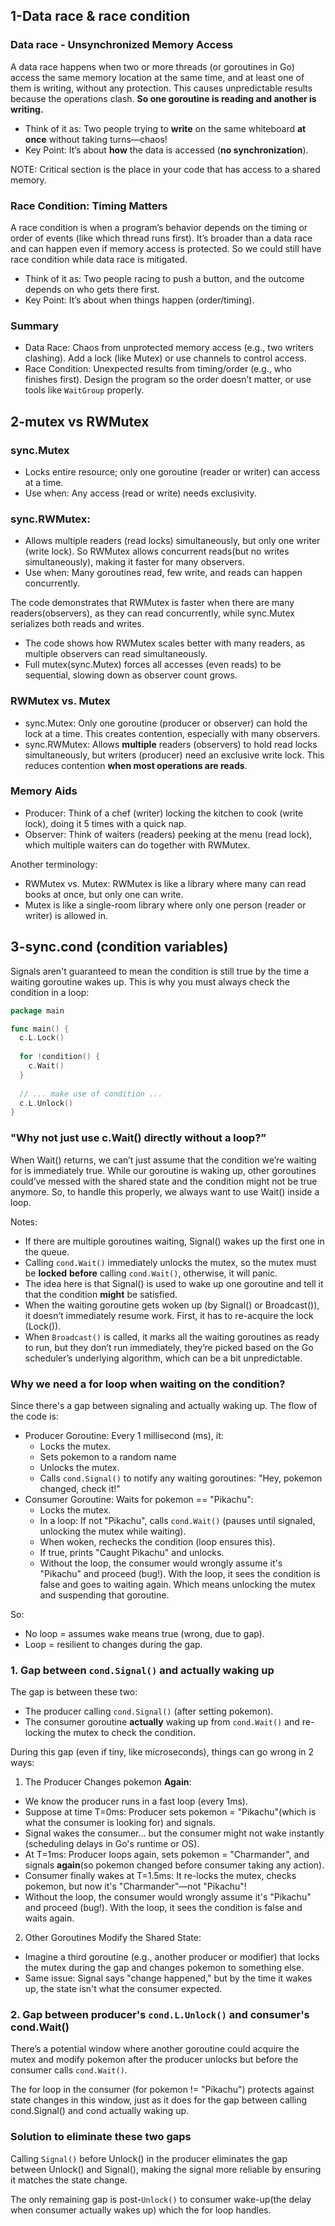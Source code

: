 ## 1-Data race & race condition
### Data race - Unsynchronized Memory Access

A data race happens when two or more threads (or goroutines in Go) access the same memory location at the same time,
and at least one of them is writing, without any protection. This causes unpredictable results because the operations clash.
**So one goroutine is reading and another is writing.**

- Think of it as: Two people trying to **write** on the same whiteboard **at once** without taking turns—chaos!
- Key Point: It’s about **how** the data is accessed (**no synchronization**).

NOTE: Critical section is the place in your code that has access to a shared memory.

### Race Condition: Timing Matters

A race condition is when a program’s behavior depends on the timing or order of events (like which thread runs first).
It’s broader than a data race and can happen even if memory access is protected. So we could still have race condition while
data race is mitigated.

- Think of it as: Two people racing to push a button, and the outcome depends on who gets there first.
- Key Point: It’s about when things happen (order/timing).

### Summary
- Data Race: Chaos from unprotected memory access (e.g., two writers clashing). Add a lock (like Mutex) or use channels to control access.
- Race Condition: Unexpected results from timing/order (e.g., who finishes first). Design the program so the 
order doesn’t matter, or use tools like `WaitGroup` properly.

## 2-mutex vs RWMutex
### sync.Mutex
- Locks entire resource; only one goroutine (reader or writer) can access at a time.
- Use when: Any access (read or write) needs exclusivity.

### sync.RWMutex:
- Allows multiple readers (read locks) simultaneously, but only one writer (write lock).
So RWMutex allows concurrent reads(but no writes simultaneously), making it faster for many observers.
- Use when: Many goroutines read, few write, and reads can happen concurrently.

The code demonstrates that RWMutex is faster when there are many readers(observers), as they can read concurrently, while sync.Mutex serializes both
reads and writes.

- The code shows how RWMutex scales better with many readers, as multiple observers can read simultaneously.
- Full mutex(sync.Mutex) forces all accesses (even reads) to be sequential, slowing down as observer count grows.

### RWMutex vs. Mutex
- sync.Mutex: Only one goroutine (producer or observer) can hold the lock at a time.
This creates contention, especially with many observers.
- sync.RWMutex: Allows **multiple** readers (observers) to hold read locks simultaneously, 
but writers (producer) need an exclusive write lock. This reduces contention **when most operations are reads**.

### Memory Aids
- Producer: Think of a chef (writer) locking the kitchen to cook (write lock), doing it 5 times with a quick nap.
- Observer: Think of waiters (readers) peeking at the menu (read lock), which multiple waiters can do together with RWMutex.

Another terminology:
- RWMutex vs. Mutex: RWMutex is like a library where many can read books at once, but only one can write. 
- Mutex is like a single-room library where only one person (reader or writer) is allowed in.

## 3-sync.cond (condition variables)
Signals aren't guaranteed to mean the condition is still true by the time a waiting goroutine wakes up.
This is why you must always check the condition in a loop:
```go
package main

func main() {
  c.L.Lock()
  
  for !condition() {
    c.Wait()
  }
  
  // ... make use of condition ...
  c.L.Unlock()
}
```

### "Why not just use c.Wait() directly without a loop?”
When Wait() returns, we can’t just assume that the condition we’re waiting for is immediately true. While our goroutine is
waking up, other goroutines could’ve messed with the shared state and the condition might not be true anymore. 
So, to handle this properly, we always want to use Wait() inside a loop.

Notes:
- If there are multiple goroutines waiting, Signal() wakes up the first one in the queue.
- Calling `cond.Wait()` immediately unlocks the mutex, so the mutex must be **locked** **before** calling `cond.Wait()`, 
  otherwise, it will panic.
- The idea here is that Signal() is used to wake up one goroutine and tell it that the condition **might** be satisfied. 
- When the waiting goroutine gets woken up (by Signal() or Broadcast()), it doesn’t immediately resume work.
First, it has to re-acquire the lock (Lock()).
- When `Broadcast()` is called, it marks all the waiting goroutines as ready to run, but they don’t run immediately,
they’re picked based on the Go scheduler’s underlying algorithm, which can be a bit unpredictable.

### Why we need a for loop when waiting on the condition?
Since there's a gap between signaling and actually waking up. The flow of the code is:

- Producer Goroutine: Every 1 millisecond (ms), it:
    - Locks the mutex.
    - Sets pokemon to a random name
    - Unlocks the mutex.
    - Calls `cond.Signal()` to notify any waiting goroutines: "Hey, pokemon changed, check it!"
- Consumer Goroutine: Waits for pokemon == "Pikachu":
    - Locks the mutex.
    - In a loop: If not "Pikachu", calls `cond.Wait()` (pauses until signaled, unlocking the mutex while waiting).
    - When woken, rechecks the condition (loop ensures this). 
    - If true, prints "Caught Pikachu" and unlocks.
    - Without the loop, the consumer would wrongly assume it's "Pikachu" and proceed (bug!).
      With the loop, it sees the condition is false and goes to waiting again. Which means unlocking the mutex and suspending that goroutine.

So:
- No loop = assumes wake means true (wrong, due to gap).
- Loop = resilient to changes during the gap.

### 1. Gap between `cond.Signal()` and actually waking up
The gap is between these two:

- The producer calling `cond.Signal()` (after setting pokemon).
- The consumer goroutine **actually** waking up from `cond.Wait()` and re-locking the mutex to check the condition.

During this gap (even if tiny, like microseconds), things can go wrong in 2 ways:
1. The Producer Changes pokemon **Again**:
  - We know the producer runs in a fast loop (every 1ms).
  - Suppose at time T=0ms: Producer sets pokemon = "Pikachu"(which is what the consumer is looking for) and signals.
  - Signal wakes the consumer... but the consumer might not wake instantly (scheduling delays in Go's runtime or OS).
  - At T=1ms: Producer loops again, sets pokemon = "Charmander", and signals **again**(so pokemon changed before consumer taking any action).
  - Consumer finally wakes at T=1.5ms: It re-locks the mutex, checks pokemon, but now it's "Charmander"—not "Pikachu"!
  - Without the loop, the consumer would wrongly assume it's "Pikachu" and proceed (bug!).
    With the loop, it sees the condition is false and waits again.
2. Other Goroutines Modify the Shared State:
  - Imagine a third goroutine (e.g., another producer or modifier) that locks the mutex during the gap and changes pokemon to something else.
  - Same issue: Signal says "change happened," but by the time it wakes up, the state isn't what the consumer expected.

### 2. Gap between producer's `cond.L.Unlock()` and consumer's cond.Wait()
There’s a potential window where another goroutine could acquire the mutex and modify pokemon after the producer unlocks but
before the consumer calls `cond.Wait()`.

The for loop in the consumer (for pokemon != "Pikachu") protects against state changes in this window, 
just as it does for the gap between calling cond.Signal() and cond actually waking up.

### Solution to eliminate these two gaps
Calling `Signal()` before Unlock() in the producer eliminates the gap between Unlock() and Signal(),
making the signal more reliable by ensuring it matches the state change.

The only remaining gap is post-`Unlock()` to consumer wake-up(the delay when consumer actually wakes up) which the for loop handles.